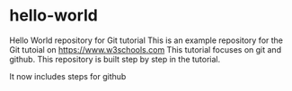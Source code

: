 # hello-world
Hello World repository for Git tutorial
This is an example repository for the Git tutoial on https://www.w3schools.com
This tutorial focuses on git and github.
This repository is built step by step in the tutorial.

It now includes steps for github
